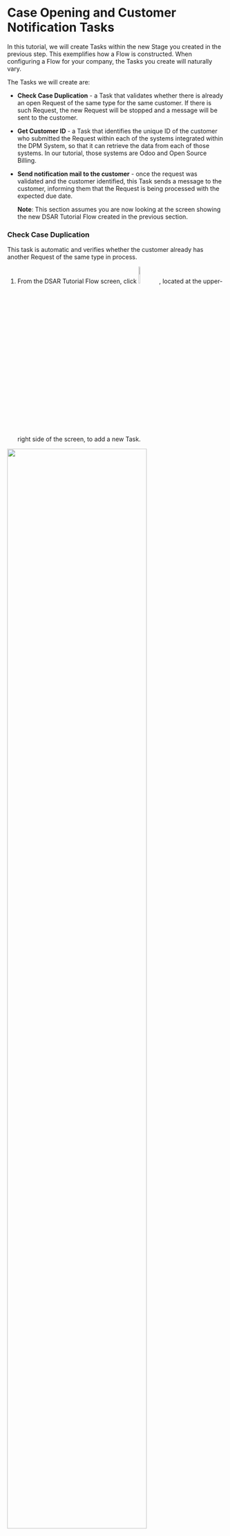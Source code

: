 # Case Opening and Customer Notification Tasks

In this tutorial, we will create Tasks within the new Stage you created in the previous step. This exemplifies how a Flow is constructed. When configuring a Flow for your company, the Tasks you create will naturally vary.

The Tasks we will create are: 

- **Check Case Duplication** - a Task that validates whether there is already an open Request of the same type for the same customer. If there is such Request, the new Request will be stopped and a message will be sent to the customer.

- **Get Customer ID**  - a Task that identifies the unique ID of the customer who submitted the Request within each of the systems integrated within the DPM System, so that it can retrieve the data from each of those systems. In our tutorial, those systems are Odoo and Open Source Billing.

- **Send notification mail to the customer** - once the request was validated and the customer identified, this Task sends a message to the customer, informing them that the Request is being processed with the expected due date. 

  **Note**: This section assumes you are now looking at the screen showing the new DSAR Tutorial Flow created in the previous section.

### Check Case Duplication

This task is automatic and verifies whether the customer already has another Request of the same type in process. 

1.  From the DSAR Tutorial Flow screen, click <img src="../images/01_02_02_DSAR_New_Task_Icon.png" width="10%" height="10%">, located at the upper-right side of the screen, to add a new Task.

<img src="../images/01_02_02_DSAR_Check_Case_Duplication.png" width="80%" height="80%">

2. Populate the fields in the **Edit Task** dialog box in the same way shown in the image above. Since this will be an automatic activity, we set the Role to be **Case_Owner**. If the automatic process fails, the Case Owner of this request will receive the failure notification. Note that the **Task Order** was set automatically to **1** because this is the first Task you created. The order can be changed later, if necessary.

3. Click the **Operations** tab in the Task configuration screen, and select **caseCheckIfDuplicate** from the **Operation** drop-down list, as shown below. The caseCheckIfDuplicate operation is built-in and performs the Duplicate Case validation. The DPM System includes a long list of similar automatic operations, and any other operation that is specific to your project can be created to meet your needs.

<img src="../images/01_02_02_DSAR_Check_Case_Duplication_operations.png" width="80%" height="80%">

4. The first Task is ready! Click ![image](../images/08_ICON_Save.jpg) and you will be directed back to the Flow screen, where you can continue and add the following Tasks. 

<img src="../images/01_02_02_DSAR_Flow_One_Task.png" width="100%" height="100%">

### Get Customer ID

The second task is configured similarly to the first. It demonstrates how to set a Task to run parallel to another Task.

1. Add a new Task, and enter **Get Customer ID** in the **Task Name** field. Assign the Role to be a **Case_Owner** again. 
2. Note that the system automatically suggests that the order of this Task will be 2, since this is the second task you have created. Set the **Task Order** to **1**, so that it will be executed in parallel with the first task.

<img src="../images/01_02_02_DSAR_get_customer_id.png" width="80%" height="80%">

3. Click the **Operations** tab and select the automatic operation called **getCaseCustomerId** from the **Operation** drop-down list.

<img src="../images/01_02_02_DSAR_get_customer_id_operations.png" width="80%" height="80%">

4. Click ![image](../images/08_ICON_Save.jpg) to save the new Task. 

### Send notification mail to the customer

This third task is the last one we will configure within the first Stage. It will demonstrate how to configure operations parameters. 

1. Add a new Task, and enter **Send notification mail to the customer** in the **Task Name** field. 
2. The system automatically suggests that this **Task Order** will be **2**, meaning it will run after the first two tasks were completed. The first two Tasks orders are set to **1**.

<img src="../images/01_02_02_DSAR_Send_notification_mail.png" width="80%" height="80%">

3. Click the **Operations** tab and select the automatic operation called **SendNewCaseCreationEmail** from the **Operation** drop-down list. As you can see below, this operation requires few inputs for its execution:

   - The **CustomerID**, which can be obtained from the previous "Get Customer ID" Task output

   - The customer **Email** - to which the case opening confirmation mail should be sent. We will configure the Task so that this information will be collected from the customer at the request submission moment. 

   - **is duplicate** - an indicator whether the case is a duplicate, in order to inform the customer that the Request is rejected for this reason. We will get this information from the previous "Check Case Duplication" Task output

   - **Duplicate Case ID** - In the case that the request was identified as a duplicate, then this is the ID of the request that is already open. We get this information from the previous Task output.

     <img src="../images/01_02_02_DSAR_Send_notification_mail_operations_empty.png" width="80%" height="80%">

Use the example below to select a parameter type from the drop-down list. The additional dropdowns for each line will display as you select the input type for each parameter.

Note down the text that you used for asking the customer for the e-mail address. We will ask you to use the same text in another task that requires the same information. By using the same text when asking for customer input, the system identifies this is the same input parameter and present it only once to the customer.

<img src="../images/01_02_02_DSAR_Send_notification_mail_operations.png" width="80%" height="80%">

4. Click ![image](../images/08_ICON_Save.jpg) to save the new task. 

<img src="../images/01_02_02_DSAR_first_stage_complete.png" width="100%" height="100%">



[![Previous](../images/Previous.png)](01_02_01_DSAR_create_new_flow.md)[<img align="right" width="60" height="54" src="../images/Next.png">](01_02_03_DSAR_Tasks_Next_Stages.md)
